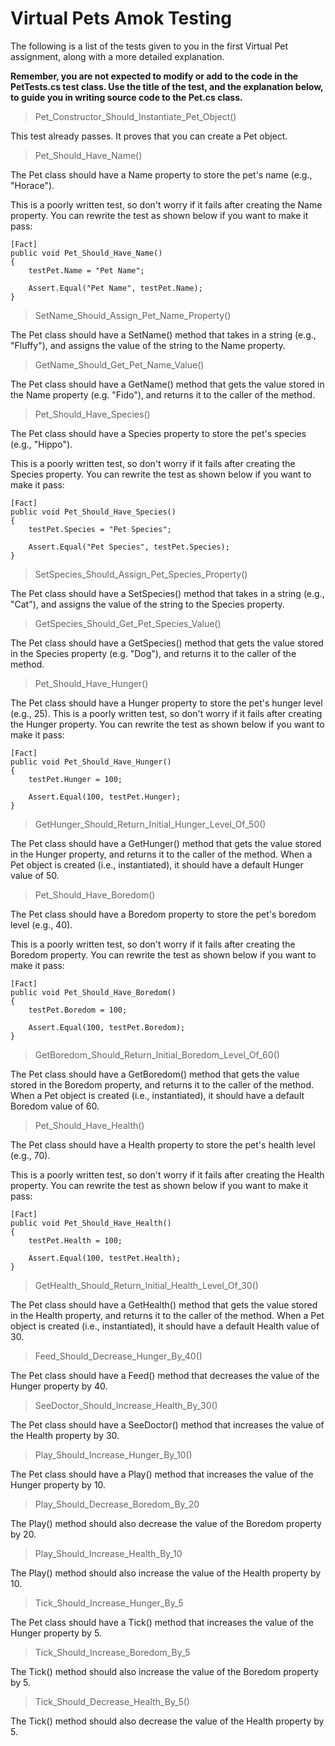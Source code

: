 ﻿# Virtual Pets Amok Testing
The following is a list of the tests given to you in the first Virtual Pet assignment, along with a more detailed explanation.

**Remember, you are not expected to modify or add to the code in the PetTests.cs test class. Use the title of the test, and the explanation below, to guide you in writing source code to the Pet.cs class.**

> Pet_Constructor_Should_Instantiate_Pet_Object()

This test already passes. It proves that you can create a Pet object.

> Pet_Should_Have_Name()

The Pet class should have a Name property to store the pet's name (e.g., "Horace").

This is a poorly written test, so don't worry if it fails after creating the Name property. You can rewrite the test as shown below if you want to make it pass:
```
[Fact]
public void Pet_Should_Have_Name()
{
    testPet.Name = "Pet Name";

    Assert.Equal("Pet Name", testPet.Name);
}
```
> SetName_Should_Assign_Pet_Name_Property()

The Pet class should have a SetName() method that takes in a string (e.g., "Fluffy"), and assigns the value of the string to the Name property.

> GetName_Should_Get_Pet_Name_Value()

The Pet class should have a GetName() method that gets the value stored in the Name property (e.g. "Fido"), and returns it to the caller of the method.

> Pet_Should_Have_Species()

The Pet class should have a Species property to store the pet's species (e.g., "Hippo").

This is a poorly written test, so don't worry if it fails after creating the Species property. You can rewrite the test as shown below if you want to make it pass:
```
[Fact]
public void Pet_Should_Have_Species()
{
    testPet.Species = "Pet Species";

    Assert.Equal("Pet Species", testPet.Species);
}
```

> SetSpecies_Should_Assign_Pet_Species_Property()

The Pet class should have a SetSpecies() method that takes in a string (e.g., "Cat"), and assigns the value of the string to the Species property.

> GetSpecies_Should_Get_Pet_Species_Value()

The Pet class should have a GetSpecies() method that gets the value stored in the Species property (e.g. "Dog"), and returns it to the caller of the method.

> Pet_Should_Have_Hunger()

The Pet class should have a Hunger property to store the pet's hunger level (e.g., 25).
This is a poorly written test, so don't worry if it fails after creating the Hunger property. You can rewrite the test as shown below if you want to make it pass:
```
[Fact]
public void Pet_Should_Have_Hunger()
{
    testPet.Hunger = 100;

    Assert.Equal(100, testPet.Hunger);
}
```

> GetHunger_Should_Return_Initial_Hunger_Level_Of_50()

The Pet class should have a GetHunger() method that gets the value stored in the Hunger property, and returns it to the caller of the method. When a Pet object is created (i.e., instantiated), it should have a default Hunger value of 50.

> Pet_Should_Have_Boredom()

The Pet class should have a Boredom property to store the pet's boredom level (e.g., 40).

This is a poorly written test, so don't worry if it fails after creating the Boredom property. You can rewrite the test as shown below if you want to make it pass:
```
[Fact]
public void Pet_Should_Have_Boredom()
{
    testPet.Boredom = 100;

    Assert.Equal(100, testPet.Boredom);
}
```

> GetBoredom_Should_Return_Initial_Boredom_Level_Of_60()

The Pet class should have a GetBoredom() method that gets the value stored in the Boredom property, and returns it to the caller of the method. When a Pet object is created (i.e., instantiated), it should have a default Boredom value of 60.

> Pet_Should_Have_Health()

The Pet class should have a Health property to store the pet's health level (e.g., 70).

This is a poorly written test, so don't worry if it fails after creating the Health property. You can rewrite the test as shown below if you want to make it pass:
```
[Fact]
public void Pet_Should_Have_Health()
{
    testPet.Health = 100;

    Assert.Equal(100, testPet.Health);
}
```

> GetHealth_Should_Return_Initial_Health_Level_Of_30()

The Pet class should have a GetHealth() method that gets the value stored in the Health property, and returns it to the caller of the method. When a Pet object is created (i.e., instantiated), it should have a default Health value of 30.

> Feed_Should_Decrease_Hunger_By_40()

The Pet class should have a Feed() method that decreases the value of the Hunger property by 40.

> SeeDoctor_Should_Increase_Health_By_30()

The Pet class should have a SeeDoctor() method that increases the value of the Health property by 30.

> Play_Should_Increase_Hunger_By_10()

The Pet class should have a Play() method that increases the value of the Hunger property by 10.

> Play_Should_Decrease_Boredom_By_20

The Play() method should also decrease the value of the Boredom property by 20.

> Play_Should_Increase_Health_By_10

The Play() method should also increase the value of the Health property by 10.

> Tick_Should_Increase_Hunger_By_5

The Pet class should have a Tick() method that increases the value of the Hunger property by 5.

> Tick_Should_Increase_Boredom_By_5

The Tick() method should also increase the value of the Boredom property by 5.

> Tick_Should_Decrease_Health_By_5()

The Tick() method should also decrease the value of the Health property by 5.
